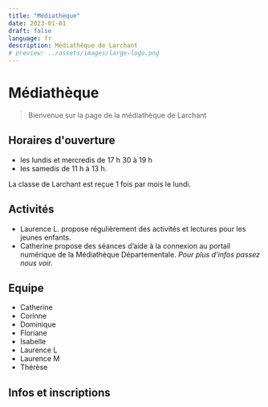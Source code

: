 ```yaml
---
title: "Médiathèque"
date: 2023-01-01
draft: false
language: fr
description: Médiathèque de Larchant
# preview: ../assets/images/large-logo.png
---
```


# Médiathèque

> Bienvenue sur la page de la médiathèque de Larchant

## Horaires d'ouverture
- les lundis et mercredis de 17 h 30 à 19 h 
- les samedis de 11 h à 13 h.

La classe de Larchant est reçue 1 fois par mois le lundi. 


## Activités
- Laurence L. propose régulièrement des activités et lectures pour les jeunes enfants.
- Catherine propose des séances d’aide à la connexion au portail numérique de la Médiathèque Départementale.
*Pour plus d'infos passez nous voir.*

## Equipe
- Catherine
- Corinne 
- Dominique 
- Floriane 
- Isabelle 
- Laurence L
- Laurence M 
- Thérèse

## Infos et inscriptions

